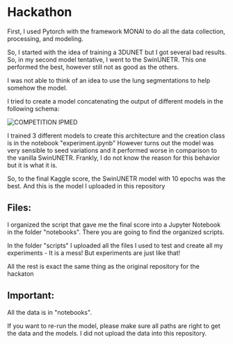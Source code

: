 # Hackathon

First, I used Pytorch with the framework MONAI to do all the data collection, processing, and modeling.

So, I started with the idea of training a 3DUNET but I got several bad results.
So, in my second model tentative, I went to the SwinUNETR. This one performed the best, however still not as good as the others.

I was not able to think of an idea to use the lung segmentations to help somehow the model. 

I tried to create a model concatenating the output of different models in the following schema:

![COMPETITION IPMED](https://github.com/mathparracho/PSCC_datachallenge/assets/58774388/d87ad654-631a-4a5a-9657-22fb34e9e356)

I trained 3 different models to create this architecture and the creation class is in the notebook "experiment.ipynb"
However turns out the model was very sensible to seed variations and it performed worse in comparison to the vanilla SwinUNETR. Frankly, I do not know the reason for this behavior but it is what it is.

So, to the final Kaggle score, the SwinUNETR model with 10 epochs was the best. And this is the model I uploaded in this repository

## Files:

I organized the script that gave me the final score into a Jupyter Notebook in the folder "notebooks". There you are going to find the organized scripts.

In the folder "scripts" I uploaded all the files I used to test and create all my experiments - It is a mess! But experiments are just like that!

All the rest is exact the same thing as the original repository for the hackaton

## Important:

All the data is in "notebooks".

If you want to re-run the model, please make sure all paths are right to get the data and the models.
I did not upload the data into this repository.
